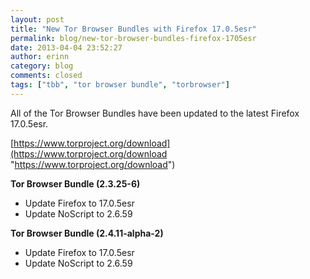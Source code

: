 ```yaml
---
layout: post
title: "New Tor Browser Bundles with Firefox 17.0.5esr"
permalink: blog/new-tor-browser-bundles-firefox-1705esr
date: 2013-04-04 23:52:27
author: erinn
category: blog
comments: closed
tags: ["tbb", "tor browser bundle", "torbrowser"]
---
```


All of the Tor Browser Bundles have been updated to the latest Firefox 17.0.5esr.

[https://www.torproject.org/download](https://www.torproject.org/download "https://www.torproject.org/download")

**Tor Browser Bundle (2.3.25-6)**

-   Update Firefox to 17.0.5esr
-   Update NoScript to 2.6.59

**Tor Browser Bundle (2.4.11-alpha-2)**

-   Update Firefox to 17.0.5esr
-   Update NoScript to 2.6.59

